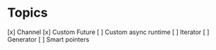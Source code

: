 # Topics

[x] Channel
[x] Custom Future
[ ] Custom async runtime
[ ] Iterator
[ ] Generator
[ ] Smart pointers